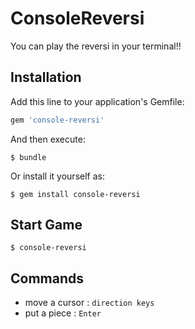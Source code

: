 # ConsoleReversi

You can play the reversi in your terminal!!

## Installation

Add this line to your application's Gemfile:

```ruby
gem 'console-reversi'
```

And then execute:

    $ bundle

Or install it yourself as:

    $ gem install console-reversi

## Start Game

```
$ console-reversi
```

## Commands

* move a cursor : `direction keys`
* put a piece : `Enter`
